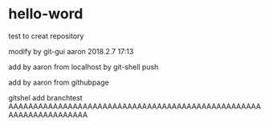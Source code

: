 # hello-word
test to creat repository


modify by git-gui aaron 2018.2.7 17:13



add by aaron from localhost by git-shell push 


add by aaron from githubpage 

gitshel add branchtest
AAAAAAAAAAAAAAAAAAAAAAAAAAAAAAAAAAAAAAAAAAAAAAAAAAAAAAAAAAAAAAAAAAA
